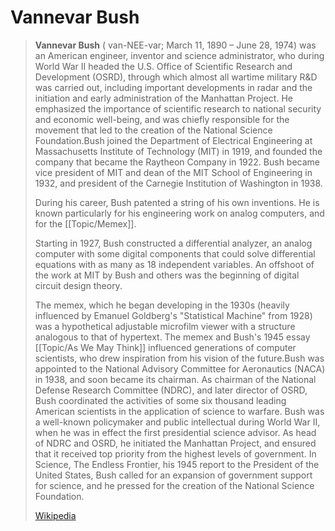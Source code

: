 # Vannevar Bush

> **Vannevar Bush** ( van-NEE-var; March 11, 1890 – June 28, 1974) was an American engineer, inventor and science administrator, who during World War II headed the U.S. Office of Scientific Research and Development (OSRD), through which almost all wartime military R&D was carried out, including important developments in radar and the initiation and early administration of the Manhattan Project. He emphasized the importance of scientific research to national security and economic well-being, and was chiefly responsible for the movement that led to the creation of the National Science Foundation.Bush joined the Department of Electrical Engineering at Massachusetts Institute of Technology (MIT) in 1919, and founded the company that became the Raytheon Company in 1922. Bush became vice president of MIT and dean of the MIT School of Engineering in 1932, and president of the Carnegie Institution of Washington in 1938.
>
> During his career, Bush patented a string of his own inventions. He is known particularly for his engineering work on analog computers,  and for the [[Topic/Memex]].
>
> Starting in 1927, Bush constructed a differential analyzer, an analog computer with some digital components that could solve differential equations with as many as 18 independent variables. An offshoot of the work at MIT by Bush and others was the beginning of digital circuit design theory.
>
> The memex, which he began developing in the 1930s (heavily influenced by Emanuel Goldberg's "Statistical Machine" from 1928) was a hypothetical adjustable microfilm viewer with a structure analogous to that of hypertext. The memex and Bush's 1945  essay [[Topic/As We May Think]] influenced generations of computer scientists, who drew inspiration from his vision of the future.Bush was appointed to the National Advisory Committee for Aeronautics (NACA) in 1938, and soon became its chairman. As chairman of the National Defense Research Committee (NDRC), and later director of OSRD, Bush coordinated the activities of some six thousand leading American scientists in the application of science to warfare. Bush was a well-known policymaker and public intellectual during World War II, when he was in effect the first presidential science advisor. As head of NDRC and OSRD, he initiated the Manhattan Project, and ensured that it received top priority from the highest levels of government. In Science, The Endless Frontier, his 1945 report to the President of the United States, Bush called for an expansion of government support for science, and he pressed for the creation of the National Science Foundation.
>
> [Wikipedia](https://en.wikipedia.org/wiki/Vannevar%20Bush)